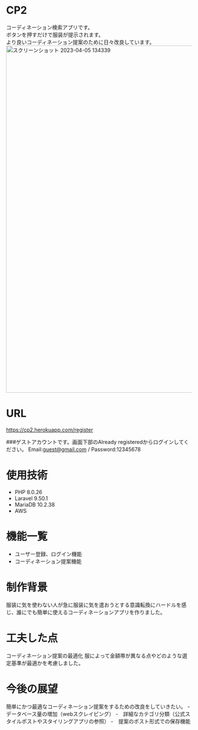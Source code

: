 # CP2
 コーディネーション検索アプリです。<br >
 ボタンを押すだけで服装が提示されます。 <br >
 より良いコーディネーション提案のために日々改良しています。
<img width="942" alt="スクリーンショット 2023-04-05 134339" src="https://user-images.githubusercontent.com/121270820/229984318-f0186874-165b-4d31-9008-a275aee2aac8.png">

# URL 
 https://cp2.herokuapp.com/register <br>
 
###ゲストアカウントです。画面下部のAlready registeredからログインしてください。
 Email:guest@gmail.com / Password:12345678 <br >


# 使用技術
- PHP 8.0.26
- Laravel 9.50.1
- MariaDB 10.2.38
- AWS

# 機能一覧
- ユーザー登録、ログイン機能
- コーディネーション提案機能

# 制作背景
服装に気を使わない人が急に服装に気を遣おうとする意識転換にハードルを感じ、誰にでも簡単に使えるコーディネーションアプリを作りました。

# 工夫した点
コーディネーション提案の最適化
服によって金額帯が異なる点やどのような選定基準が最適かを考慮しました。

# 今後の展望
簡単にかつ最適なコーディネーション提案をするための改良をしていきたい。
-　データベース量の増加（webスクレイピング）
-　詳細なカテゴリ分類（公式スタイルポストやスタイリングアプリの参照）
-　提案のポスト形式での保存機能

